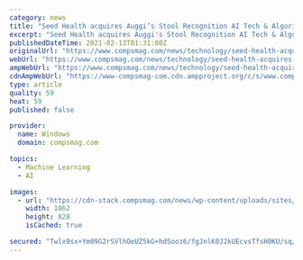 ```yaml
---
category: news
title: "Seed Health acquires Auggi’s Stool Recognition AI Tech & Algorithms"
excerpt: "Seed Health acquires Auggi's Stool Recognition AI Tech & Algorithms - What You Should Know: Seed healthv, a microbial sciences company,"
publishedDateTime: 2021-02-13T01:31:00Z
originalUrl: "https://www.compsmag.com/news/technology/seed-health-acquires-auggis-stool-recognition-ai-tech-algorithms/"
webUrl: "https://www.compsmag.com/news/technology/seed-health-acquires-auggis-stool-recognition-ai-tech-algorithms/"
ampWebUrl: "https://www.compsmag.com/news/technology/seed-health-acquires-auggis-stool-recognition-ai-tech-algorithms/amp/"
cdnAmpWebUrl: "https://www-compsmag-com.cdn.ampproject.org/c/s/www.compsmag.com/news/technology/seed-health-acquires-auggis-stool-recognition-ai-tech-algorithms/amp/"
type: article
quality: 59
heat: 59
published: false

provider:
  name: Windows
  domain: compsmag.com

topics:
  - Machine Learning
  - AI

images:
  - url: "https://cdn-stack.compsmag.com/news/wp-content/uploads/sites/27/2021/02/Seed-Health-acquires-Auggis-Stool-Recognition-AI-Tech-Algorithms.png"
    width: 1862
    height: 828
    isCached: true

secured: "Twlx9sx+Ym09G2rSVlhOeUZ5kG+hdSooz6/fgJnlK0J2kUEcvsTfsH0KU/sq/taKznjBL+Uv4ymixchPDiy8zVrJvk4coL1WvoeEB0SODp1DyMVVS3ziOWlOzfDJuFl8XQQOtXo0EZn2y2zOZME150LVA6RMqo2IOJ3D2tO4BeV/MmYjrrUg7BSx45N1HZIZJh5zrHI4dEP+sdFhmrFLehS4TvkGZXPOj0pm5uy2WcksSgvOAb12YMqmqw3APJtKJDev74KN3tJVtfrdx/3dH3vY6pa74mLe7mBfwSotm5vESl8VVpuxxRVpPg4wad2zYbQAlQ1VPTlWiIDs3O0X0kzDRpCT1AFuAXHXgg8NXM8=;1koa9kdoTRNdALqEvXjq5w=="
---
```


